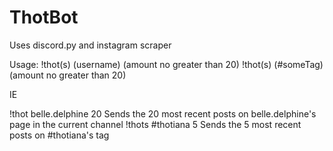 # ThotBot

Uses discord.py and instagram scraper

Usage:
!thot(s) (username) (amount no greater than 20)
!thot(s) (#someTag) (amount no greater than 20)

IE

!thot belle.delphine 20
  Sends the 20 most recent posts on belle.delphine's page in the current channel
!thots #thotiana 5
  Sends the 5 most recent posts on #thotiana's tag
